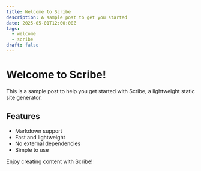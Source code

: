 ```yaml
---
title: Welcome to Scribe
description: A sample post to get you started
date: 2025-05-01T12:00:00Z
tags:
  - welcome
  - scribe
draft: false
---
```


# Welcome to Scribe!

This is a sample post to help you get started with Scribe, a lightweight static site generator.

## Features

- Markdown support
- Fast and lightweight
- No external dependencies
- Simple to use

Enjoy creating content with Scribe!
